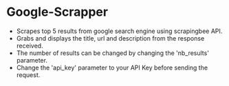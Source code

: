 # Google-Scrapper
* Scrapes top 5 results from google search engine using scrapingbee API.
* Grabs and displays the title, url and description from the response received.
* The number of results can be changed by changing the 'nb_results' parameter.
* Change the 'api_key' parameter to your API Key before sending the request.
<!-- To Do: Add a number type input to let the users choose how many results they want to see. The value of this input will be stored in a const variable and passed to the 'nb_results' parameter. Also, edit the "The top 5 results are:" part to dynamically changed according to the number of results.

# Output
![scrapper_ss](https://github.com/anupamabhay/Google-Scrapper/assets/24754580/f397df74-a173-4336-9987-a59198d8b423)
